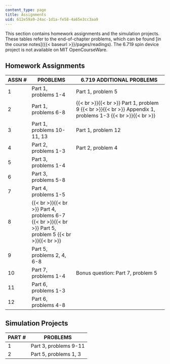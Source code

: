 ```yaml
---
content_type: page
title: Assignments
uid: 612e59a9-24ac-1d1a-fe58-4a65e3cc3aa9
---
```


This section contains homework assignments and the simulation projects. These tables refer to the end-of-chapter problems, which can be found [in the course notes]({{< baseurl >}}/pages/readings). The 6.719 spin device project is not available on MIT OpenCourseWare.

Homework Assignments
--------------------

| ASSN # | PROBLEMS | 6.719 ADDITIONAL PROBLEMS |
| --- | --- | --- |
| 1 | Part 1, problems 1-4 | Part 1, problem 5 |
| 2 | Part 1, problems 6-8 |  {{< br >}}{{< br >}} Part 1, problem 9 {{< br >}}{{< br >}} Appendix 1, problems 1-3 {{< br >}}{{< br >}}  |
| 3 | Part 1, problems 10-11, 13 | Part 1, problem 12 |
| 4 | Part 2, problems 1-3 | Part 2, problem 4 |
| 5 | Part 3, problems 1-4 | &nbsp; |
| 6 | Part 3, problems 5-8 | &nbsp; |
| 7 | Part 4, problems 1-5 | &nbsp; |
| 8 |  {{< br >}}{{< br >}} Part 4, problems 6-7 {{< br >}}{{< br >}} Part 5, problem 5 {{< br >}}{{< br >}}  | &nbsp; |
| 9 | Part 5, problems 2, 4, 6-8 | &nbsp; |
| 10 | Part 7, problems 1-4 | Bonus question: Part 7, problem 5 |
| 11 | Part 6, problems 1-3 | &nbsp; |
| 12 | Part 6, problems 4-8 |   

Simulation Projects
-------------------

| PART # | PROBLEMS |
| --- | --- |
| 1 | Part 3, problems 9-11 |
| 2 | Part 5, problems 1, 3
